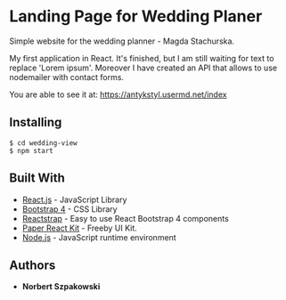 # Landing Page for Wedding Planer

Simple website for the wedding planner - Magda Stachurska. 

My first application in React. It's finished, but I am still waiting for text to replace 'Lorem ipsum'.
Moreover I have created an API that allows to use nodemailer with contact forms.

You are able to see it at: 
https://antykstyl.usermd.net/index

## Installing
```
$ cd wedding-view
$ npm start
```

## Built With

* [React.js](https://pl.reactjs.org/docs/getting-started.html) - JavaScript Library
* [Bootstrap 4](https://getbootstrap.com/docs/4.3/getting-started/introduction/) - CSS Library
* [Reactstrap](https://reactstrap.github.io) - Easy to use React Bootstrap 4 components
* [Paper React Kit](https://demos.creative-tim.com/paper-kit-react/#/documentation/) - Freeby UI Kit.
* [Node.js](https://nodejs.org/en/docs/) - JavaScript runtime environment 

## Authors

* **Norbert Szpakowski**
